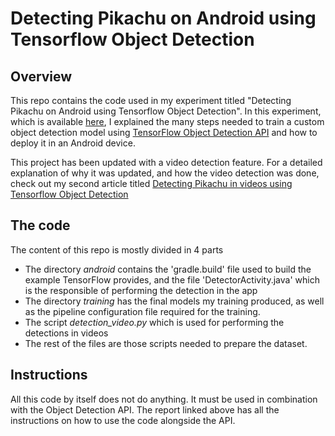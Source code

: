 # Detecting Pikachu on Android using Tensorflow Object Detection

## Overview

This repo contains the code used in my experiment titled "Detecting Pikachu on Android using Tensorflow Object Detection". In this experiment, which is available [here](https://towardsdatascience.com/detecting-pikachu-on-android-using-tensorflow-object-detection-15464c7a60cd), I explained the many steps needed to train a custom object detection model using [TensorFlow Object Detection API](https://github.com/tensorflow/models/tree/master/research/object_detection) and how to deploy it in an Android device.

This project has been updated with a video detection feature. For a detailed explanation of why it was updated, and how the video detection was done, check out my second article titled [Detecting Pikachu in videos using Tensorflow Object Detection](https://medium.com/@jdiossantos/detecting-pikachu-in-videos-using-tensorflow-object-detection-cd872ac42c1d)

## The code

The content of this repo is mostly divided in 4 parts
- The directory _android_ contains the 'gradle.build' file used to build the example TensorFlow provides, and the file 'DetectorActivity.java' which is the responsible of performing the detection in the app
- The directory _training_ has the final models my training produced, as well as the pipeline configuration file required for the training.
- The script _detection_video.py_ which is used for performing the detections in videos
- The rest of the files are those scripts needed to prepare the dataset.

## Instructions
All this code by itself does not do anything. It must be used in combination with the Object Detection API. The report linked above has all the instructions on how to use the code alongside the API.
 
 

 
